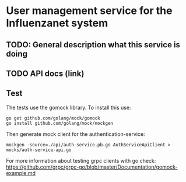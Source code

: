 # User management service for the Influenzanet system
## TODO: General description what this service is doing

## TODO API docs (link)


## Test
The tests use the gomock library. To install this use:
```
go get github.com/golang/mock/gomock
go install github.com/golang/mock/mockgen
```

Then generate mock client for the authentication-service:
```
mockgen -source=./api/auth-service.pb.go AuthServiceApiClient > mocks/auth-service-api.go
```
For more information about testing grpc clients with go check: https://github.com/grpc/grpc-go/blob/master/Documentation/gomock-example.md
